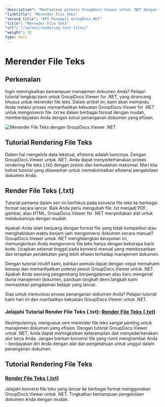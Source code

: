 ```yaml
---
"description": "Manfaatkan potensi GroupDocs.Viewer untuk .NET dengan tutorial tentang cara merender file teks. Ubah file .txt ke berbagai format untuk manajemen dokumen yang lebih baik."
"linktitle": "Merender File Teks"
"second_title": "API Penampil GroupDocs.NET"
"title": "Merender File Teks"
"url": "/id/net/rendering-text-files/"
"weight": 33
type: docs
---
```

# Merender File Teks

## Perkenalan

Ingin meningkatkan kemampuan manajemen dokumen Anda? Pelajari tutorial lengkap kami untuk GroupDocs.Viewer for .NET, yang dirancang khusus untuk merender file teks. Dalam artikel ini, kami akan memandu Anda melalui proses memanfaatkan kekuatan GroupDocs.Viewer for .NET untuk mengonversi file .txt ke dalam berbagai format dengan mudah, memberdayakan Anda dengan solusi penanganan dokumen yang efisien.

![Merender File Teks dengan GroupDocs.Viewer .NET](/viewer/rendering-text-files/image.png)

## Tutorial Rendering File Teks

Dalam hal mengelola data tekstual, efisiensi adalah kuncinya. Dengan GroupDocs.Viewer untuk .NET, Anda dapat menyederhanakan proses rendering file teks (.txt) dengan presisi dan kemudahan maksimal. Mari kita bahas tutorial yang ditawarkan untuk memaksimalkan efisiensi pengelolaan dokumen Anda:

## Render File Teks (.txt)

Tutorial pertama dalam seri ini berfokus pada konversi file teks ke berbagai format secara lancar. Baik Anda perlu mengubah file .txt menjadi PDF, gambar, atau HTML, GroupDocs.Viewer for .NET menyediakan alat untuk melakukannya dengan mudah. 

Apakah Anda lelah berjuang dengan format file yang tidak kompatibel atau menghabiskan waktu berjam-jam mengonversi dokumen secara manual? GroupDocs.Viewer untuk .NET menghilangkan kerepotan ini, memungkinkan Anda mengonversi file teks hanya dengan beberapa baris kode. Ucapkan selamat tinggal pada konversi manual yang membosankan dan terapkan pendekatan yang lebih efisien terhadap manajemen dokumen.

Dengan tutorial intuitif kami, bahkan pemula dapat dengan cepat memahami konsep dan memanfaatkan potensi penuh GroupDocs.Viewer untuk .NET. Apakah Anda seorang pengembang berpengalaman atau baru mengenal dunia manajemen dokumen, panduan langkah demi langkah kami memastikan pengalaman belajar yang lancar.

Siap untuk merevolusi proses penanganan dokumen Anda? Pelajari tutorial kami hari ini dan manfaatkan kekuatan GroupDocs.Viewer untuk .NET.

### Jelajahi Tutorial Render File Teks (.txt): [Render File Teks (.txt)](./render-txt/)

Kesimpulannya, menguasai seni merender file teks sangat penting untuk manajemen dokumen yang efisien. Dengan tutorial GroupDocs.Viewer untuk .NET, Anda dapat meningkatkan keterampilan dan menyederhanakan alur kerja Anda. Jangan biarkan konversi file yang rumit menghambat Anda – berdayakan diri Anda dengan alat dan pengetahuan untuk unggul dalam penanganan dokumen.
## Tutorial Rendering File Teks
### [Render File Teks (.txt)](./render-txt/)
Jelajahi konversi file teks yang lancar ke berbagai format menggunakan GroupDocs.Viewer untuk .NET. Tingkatkan kemampuan pengelolaan dokumen Anda dengan mudah.